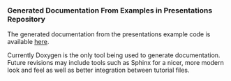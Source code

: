 ### Generated Documentation From Examples in Presentations Repository

The generated documentation from the presentations example code is available [here](https://connectivecpp.github.io/presentations/).

Currently Doxygen is the only tool being used to generate documentation. Future revisions may include tools such as Sphinx for a nicer, more modern look and feel as well as better integration between tutorial files.
